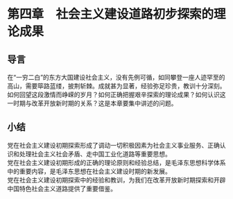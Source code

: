 # 第四章　社会主义建设道路初步探索的理论成果

## 导言

在“一穷二白”的东方大国建设社会主义，没有先例可循，如同攀登一座人迹罕至的高山，需要筚路蓝缕，披荆斩棘。成就甚为显著，经验弥足珍贵，教训十分深刻。如何回望这段激情而峥嵘的岁月？如何正确把握艰辛探索的理论成果？如何认识这一时期与改革开放新时期的关系？这是本章要集中讲述的问题。  

## 小结

党在社会主义建设初期探索形成了调动一切积极因素为社会主义事业服务、正确认识和处理社会主义社会矛盾、走中国工业化道路等重要思想。  
党在社会主义建设初期形成的正确的理论原则和经验总结，是毛泽东思想科学体系中的重要内容，是毛泽东思想在社会主义建设时期的新发展。  
党在社会主义建设初期探索中的经验和教训，为我们在改革开放新时期探索和开辟中国特色社会主义道路提供了重要借鉴。  

